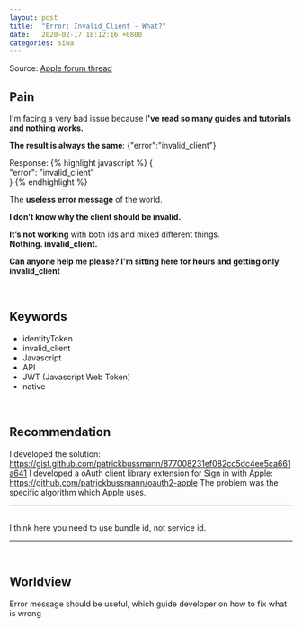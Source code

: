 ```yaml
---
layout: post
title:  "Error: Invalid_Client - What?"
date:   2020-02-17 18:12:16 +0800
categories: siwa
---
```




Source: [Apple forum thread](https://forums.developer.apple.com/thread/124521)

## Pain

I'm facing a very bad issue because **I've read so many guides and tutorials and nothing works.**

**The result is always the same**: {"error":"invalid_client"}

Response:
{% highlight javascript %}
{  
  "error": "invalid_client"  
}
{% endhighlight %}
 

The **useless error message** of the world.

**I don’t know why the client should be invalid.**


**It’s not working** with both ids and mixed different things.  
**Nothing. invalid_client.**
 
 
**Can anyone help me please? I'm sitting here for hours and getting only invalid_client**

&nbsp; 
## Keywords
- identityToken
- invalid_client
- Javascript
- API
- JWT (Javascript Web Token)
- native

&nbsp; 
## Recommendation

I developed the solution: https://gist.github.com/patrickbussmann/877008231ef082cc5dc4ee5ca661a641
I developed a oAuth client library extension for Sign in with Apple:
https://github.com/patrickbussmann/oauth2-apple
The problem was the specific algorithm which Apple uses.

----
&nbsp;    
I think here you need to use bundle id, not service id.  
  
----
&nbsp; 

## Worldview
Error message should be useful, which guide developer on how to fix what is wrong

